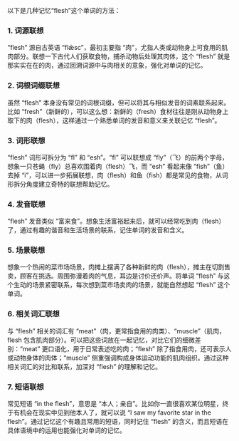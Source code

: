 以下是几种记忆“flesh”这个单词的方法：

### 1. 词源联想
“flesh” 源自古英语 “flǣsc”，最初主要指 “肉”，尤指人类或动物身上可食用的肌肉部分。联想一下古代人们获取食物，捕杀动物后处理其肉体，这个 “flesh” 就是那实实在在的肉，通过回溯词源中与肉相关的意象，强化对单词的记忆。

### 2. 词根词缀联想
虽然 “flesh” 本身没有常见的词根词缀，但可以将其与相似发音的词素联系起来。比如 “fresh”（新鲜的），可以这么想：新鲜的（fresh）食材往往是刚从动物身上取下的肉（flesh），这样通过一个熟悉单词的发音和意义来关联记忆 “flesh”。

### 3. 词形联想
“flesh” 词形可拆分为 “fl” 和 “esh”。“fl” 可以联想成 “fly”（飞）的前两个字母，想象一只苍蝇（fly）总喜欢围着肉（flesh）飞，而 “esh” 看起来像 “fish”（鱼）去掉 “i”，可以进一步拓展联想，肉（flesh）和鱼（fish）都是常见的食物，从词形拆分角度建立奇特的联想帮助记忆。

### 4. 发音联想
“flesh” 发音类似 “富来食”。想象生活富裕起来后，就可以经常吃到肉（flesh）了，通过有趣的谐音和生活场景的联系，记住单词的发音和含义。

### 5. 场景联想
想象一个热闹的菜市场场景，肉摊上摆满了各种新鲜的肉（flesh），摊主在切割售卖，顾客在挑选。周围弥漫着肉的气息，耳边是讨价还价声。将单词 “flesh” 与这个生动的场景紧密联系，每次想到菜市场卖肉的场景，就能自然想起 “flesh” 这个单词。

### 6. 相关词汇联想
与 “flesh” 相关的词汇有 “meat”（肉，更常指食用的肉类）、“muscle”（肌肉，flesh 包含肌肉部分）。可以把这些词放在一起记忆，对比它们的细微差别：“meat” 更口语化，用于日常表述吃的肉；“flesh” 除了指食用肉，还可表示人或动物身体的肉体；“muscle” 侧重强调构成身体运动功能的肌肉组织。通过这种相关词汇的对比和联系，加深对 “flesh” 的理解和记忆。

### 7. 短语联想
常见短语 “in the flesh”，意思是 “本人；亲自”。比如你一直很喜欢某位明星，终于有机会在现实中见到他本人了，就可以说 “I saw my favorite star in the flesh”。通过记忆这个有趣且常用的短语，同时记住 “flesh” 的含义，而且短语在具体语境中的运用也能强化对单词的记忆。 